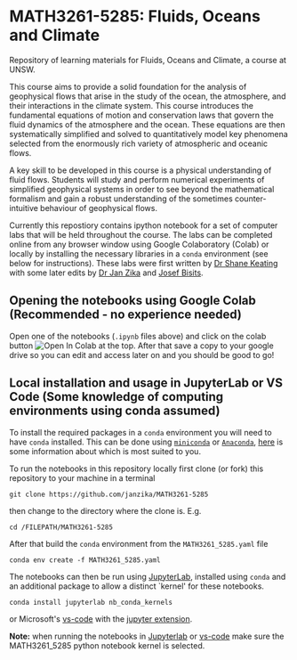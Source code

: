 # MATH3261-5285: Fluids, Oceans and Climate

Repository of learning materials for Fluids, Oceans and Climate, a course at UNSW.

This course aims to provide a solid foundation for the analysis of geophysical flows that arise in the study of the ocean, the atmosphere, and their interactions in the climate system. This course introduces the fundamental equations of motion and conservation laws that govern the fluid dynamics of the atmosphere and the ocean. These equations are then systematically simplified and solved to quantitatively model key phenomena selected from the enormously rich variety of atmospheric and oceanic flows.

A key skill to be developed in this course is a physical understanding of fluid flows. Students will study and perform numerical experiments of simplified geophysical systems in order to see beyond the mathematical formalism and gain a robust understanding of the sometimes counter-intuitive behaviour of geophysical flows.

Currently this repostiory contains ipython notebook for a set of computer labs that will be held throughout the course. The labs can be completed online from any browser window using Google Colaboratory (Colab) or locally by installing the necessary libraries in a `conda` environment (see below for instructions).
These labs were first written by [Dr Shane Keating](https://www.unsw.edu.au/staff/shane-keating) with some later edits by [Dr Jan Zika](https://www.unsw.edu.au/staff/jan-zika) and [Josef Bisits](https://jbisits.github.io).

## Opening the notebooks using Google Colab (Recommended - no experience needed)

Open one of the notebooks (`.ipynb` files above) and click on the colab button <img src="https://colab.research.google.com/assets/colab-badge.svg" alt="Open In Colab"/></a> at the top.
After that save a copy to your google drive so you can edit and access later on and you should be good to go!

## Local installation and usage in JupyterLab or VS Code (Some knowledge of computing environments using conda assumed)

To install the required packages in a `conda` environment you will need to have `conda` installed.
This can be done using [`miniconda`](https://docs.anaconda.com/miniconda/) or [`Anaconda`](https://docs.anaconda.com/anaconda/), [here](https://docs.anaconda.com/distro-or-miniconda/) is some information about which is most suited to you.

To run the notebooks in this repository locally first clone (or fork) this repository to your machine in a terminal

```terminal
git clone https://github.com/janzika/MATH3261-5285
```

then change to the directory where the clone is. E.g.

```terminal
cd /FILEPATH/MATH3261-5285
```

After that build the `conda` environment from the `MATH3261_5285.yaml` file

```terminal
conda env create -f MATH3261_5285.yaml
```

The notebooks can then be run using [JupyterLab](https://jupyter.org/), installed using `conda` and an additional package to allow a distinct `kernel' for these notebooks.

```terminal
conda install jupyterlab nb_conda_kernels
```

or Microsoft's [vs-code](https://code.visualstudio.com/) with the [jupyter extension](https://marketplace.visualstudio.com/items?itemName=ms-toolsai.jupyter).

**Note:** when running the notebooks in [Jupyterlab](https://doc.cocalc.com/howto/jupyter-kernel-selection.html) or [vs-code](https://code.visualstudio.com/docs/datascience/jupyter-kernel-management) make sure the MATH3261_5285 python notebook kernel is selected.
